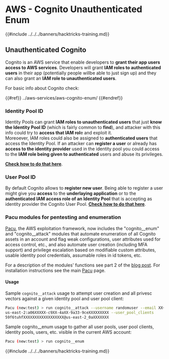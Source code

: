 # AWS - Cognito Unauthenticated Enum

{{#include ../../../banners/hacktricks-training.md}}

## Unauthenticated Cognito

Cognito is an AWS service that enable developers to **grant their app users access to AWS services**. Developers will grant **IAM roles to authenticated users** in their app (potentially people willbe able to just sign up) and they can also grant an **IAM role to unauthenticated users**.

For basic info about Cognito check:

{{#ref}}
../aws-services/aws-cognito-enum/
{{#endref}}

### Identity Pool ID

Identity Pools can grant **IAM roles to unauthenticated users** that just **know the Identity Pool ID** (which is fairly common to **find**), and attacker with this info could try to **access that IAM rol**e and exploit it.\
Moreoever, IAM roles could also be assigned to **authenticated users** that access the Identity Pool. If an attacker can **register a user** or already has **access to the identity provider** used in the identity pool you could access to the **IAM role being given to authenticated** users and abuse its privileges.

[**Check how to do that here**](../aws-services/aws-cognito-enum/cognito-identity-pools.md).

### User Pool ID

By default Cognito allows to **register new user**. Being able to register a user might give you **access** to the **underlaying application** or to the **authenticated IAM access role of an Identity Pool** that is accepting as identity provider the Cognito User Pool. [**Check how to do that here**](../aws-services/aws-cognito-enum/cognito-user-pools.md#registration).

### Pacu modules for pentesting and enumeration

[Pacu](https://github.com/RhinoSecurityLabs/pacu), the AWS exploitation framework, now includes the "cognito\_\_enum" and "cognito\_\_attack" modules that automate enumeration of all Cognito assets in an account and flag weak configurations, user attributes used for access control, etc., and also automate user creation (including MFA support) and privilege escalation based on modifiable custom attributes, usable identity pool credentials, assumable roles in id tokens, etc.

For a description of the modules' functions see part 2 of the [blog post](https://rhinosecuritylabs.com/aws/attacking-aws-cognito-with-pacu-p2). For installation instructions see the main [Pacu](https://github.com/RhinoSecurityLabs/pacu) page.

#### Usage

Sample `cognito__attack` usage to attempt user creation and all privesc vectors against a given identity pool and user pool client:

```bash
Pacu (new:test) > run cognito__attack --username randomuser --email XX+sdfs2@gmail.com --identity_pools
us-east-2:a06XXXXX-c9XX-4aXX-9a33-9ceXXXXXXXXX --user_pool_clients
59f6tuhfXXXXXXXXXXXXXXXXXX@us-east-2_0aXXXXXXX
```

Sample cognito\_\_enum usage to gather all user pools, user pool clients, identity pools, users, etc. visible in the current AWS account:

```bash
Pacu (new:test) > run cognito__enum
```

{{#include ../../../banners/hacktricks-training.md}}






